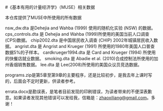 #《基本有用的计量经济学》（MUSE）相关数据

本仓库提供了MUSE中所使用的所有数据


nsw_dw.dta 是Dehejia and Wahba (1999) 使用的随机化实验 (NSW) 的数据。
cps_controls.dta 是 Dehejia and Wahba (1999)所使用的美国当前人口调查(CPS)数据。
chip2002.dta 是中国居民收入调查 (CHIP) 2002年城镇居民收入数据。
angrist.dta 是 Angrist and Krueger (1991) 所使用的1980年美国人口普查数据5%的子样本。
cardkrueger1994.dta 是 Card and Krueger (1994) 所使用的快餐店就业数据。
smoking.dta 是 Abadie et al. (2010)合成控制法所使用的加州香烟销售数据。
lee.dta 是 Lee(2008)所使用的美国众议员竞选数据。


programs.zip是第5章至第9章的主要程序，还是比较初步，是我去年上课时写的，后面会不定时更新，供读者参考。

errata.docx是勘误表，是笔者目前发现的印刷错误，为读者带来的不便深表歉意。如果读者发现其他错误可以发给我，信箱是：zhaoxiliang@gmail.com。多谢！
